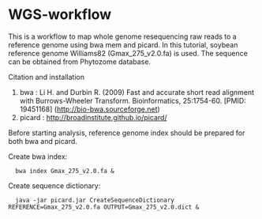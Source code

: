 # WGS-workflow

This is a workflow to map whole genome resequencing raw reads to a reference genome using bwa mem and picard.
In this tutorial, soybean reference genome Williams82 (Gmax_275_v2.0.fa) is used.
The sequence can be obtained from Phytozome database.

Citation and installation
1. bwa : Li H. and Durbin R. (2009) Fast and accurate short read alignment with Burrows-Wheeler Transform.
          Bioinformatics, 25:1754-60. [PMID: 19451168]
          (http://bio-bwa.sourceforge.net)
2. picard : http://broadinstitute.github.io/picard/


Before starting analysis, reference genome index should be prepared for both bwa and picard.

Create bwa index:
      
      bwa index Gmax_275_v2.0.fa &


Create sequence dictionary:
      
      java -jar picard.jar CreateSequenceDictionary REFERENCE=Gmax_275_v2.0.fa OUTPUT=Gmax_275_v2.0.dict &
      

